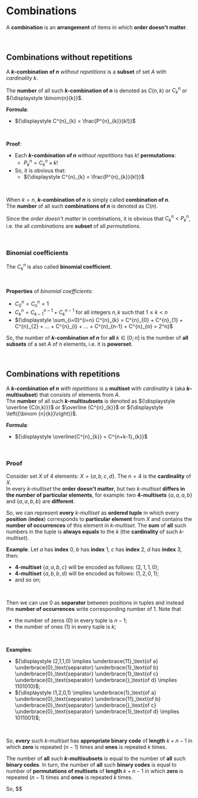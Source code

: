 # Combinations
A **combination** is an **arrangement** of items in which **order doesn't matter**.<br>

<br>

## Combinations without repetitions
A **$k$-combination of $n$** *without repetitions* is a **subset** of set $A$ with *cardinality* $k$.<br>

The **number** of all such **$k$-combination of $n$** is denoted as $`{\displaystyle C(n,k)}`$ or $`{\displaystyle C^{n}_{k}}`$ or $`{\displaystyle \binom{n}{k}}`$.<br>

**Formula**:
- $`{\displaystyle C^{n}_{k} = \frac{P^{n}_{k}}{k!}}`$

<br>

**Proof**:<br>
- Each **$k$-combination of $n$** *without repetitions* has $k!$ **permutations**:
  - $`P^{n}_{k} = C^{n}_{k} \times k!`$
- So, it is obvious that:
  - $`{\displaystyle C^{n}_{k} = \frac{P^{n}_{k}}{k!}}`$

<br>

When $k = n$, **$k$-combination of $n$** is simply called **combination of $n$**.<br>
The **number** of all such **combinations of $n$** is denoted as $C(n)$.<br>

Since the *order doesn't matter* in combinations, it is obvious that $`C^{n}_{k} < P^{n}_{k}`$, i.e. the all *combinations* are **subset** of all *permutations*.<br>

<br>

### Binomial coefficients
The $`{\displaystyle C^{n}_{k}}`$ is also called **binomial coefficient**.<br>

<br>

**Properties** of *binomial coefficients*:
- $`{\displaystyle C^{n}_{0} = C^{n}_{n}=1}`$
- $`{\displaystyle C^{n}_{k}=C^{n-1}_{k-1}+C^{n-1}_{k}}`$ for all integers $`{\displaystyle n,k}`$ such that $`{\displaystyle 1 \leq k \lt n}`$
- $`{\displaystyle \sum_{i=0}^{i=n} C^{n}_{k} = C^{n}_{0} + C^{n}_{1} + C^{n}_{2} + ... + C^{n}_{i} + ... + C^{n}_{n-1} + C^{n}_{n} = 2^n}`$

So, the number of **$k$-combination of $n$** for **all** $k∈[0;n]$ is the number of **all subsets** of a set $A$ of $n$ elements, i.e. it is **powerset**.<br>

<br>

## Combinations with repetitions
A **$k$-combination of $n$** *with repetitions* is a **multiset** with *cardinality* $k$ (aka **$k$-multisubset**) that consists of elements from $A$.<br>
The **number** of all such **$k$-multisubsets** is denoted as $`{\displaystyle \overline {C(n,k)}}`$ or $`\overline {C^{n}_{k}}`$ or $`{\displaystyle \left({\binom {n}{k}}\right)}`$.<br>

**Formula**:
- $`{\displaystyle \overline{C^{n}_{k}} = C^{n+k-1}_{k}}`$

<br>

### Proof
Consider set $X$ of $4$ elements: $X = \{a,b,c,d\}$. The $n=4$ is the **cardinality** of $X$.<br>
In every *k-multiset* the **order doesn't matter**, but two *k-multiset* **differs in the number of particular elements**, for example: two **4-multisets** $\{a,a,a,b\}$ and $\{a,a,b,b\}$ are **different**.<br>

So, we can represent **every** *k-multiset* as **ordered tuple** in which every **position** (**index**) corresponds to **particular element** from $X$ and contains the **number of occurrences** of this element in *k-multiset*. The **sum** of **all** such numbers in the tuple is **always equals** to the $k$ (the **cardinality** of such *k-multiset*).

**Example**. Let $a$ has **index** $0$, $b$ has **index** $1$, $c$ has **index** $2$, $d$ has **index** $3$, then:
- **4-multiset** $\{a,a,b,c\}$ will be encoded as follows: $(2,1,1,0)$;
- **4-multiset** $\{a,b,b,d\}$ will be encoded as follows: $(1,2,0,1)$;
- and so on;

<br>

Then we can use $0$ as **separator** between positions in tuples and instead the **number of occurrences** write corresponding number of $1$. Note that
- the number of zeros ($0$) in every tuple is $n-1$;
- the number of ones ($1$) in every tuple is $k$;

<br>

**Examples**:
- $`{\displaystyle (2,1,1,0) \implies \underbrace{11}_\text{of a} \underbrace{0}_\text{separator} \underbrace{1}_\text{of b} \underbrace{0}_\text{separator} \underbrace{1}_\text{of c} \underbrace{0}_\text{separator} \underbrace{}_\text{of d} \implies 1101010}`$;
- $`{\displaystyle (1,2,0,1) \implies \underbrace{1}_\text{of a} \underbrace{0}_\text{separator} \underbrace{11}_\text{of b} \underbrace{0}_\text{separator} \underbrace{}_\text{of c} \underbrace{0}_\text{separator} \underbrace{1}_\text{of d} \implies 1011001}`$;

<br>

So, **every** such *k-multiset* has **appropriate binary code** of **length** $k+n-1$ in which **zero** is repeated $(n-1)$ times and **ones** is repeated $k$ times.<br>

The number of **all** such **$k$-multisubsets** is equal to the number of **all** such **binary codes**. In turn, the number of **all** such **binary codes** is equal to number of  **permutations of multisets** of **length** $k+n-1$ in which **zero** is repeated $(n-1)$ times and **ones** is repeated $k$ times.<br>

So,
$$